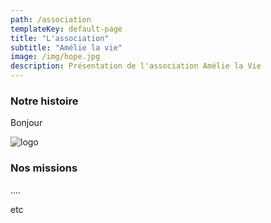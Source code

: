 ```yaml
---
path: /association
templateKey: default-page
title: "L'association"
subtitle: "Amélie la vie"
image: /img/hope.jpg
description: Présentation de l'association Amélie la Vie
---
```


### Notre histoire

Bonjour

![logo](/img/favicon-64x64.png)

### Nos missions

....

etc
